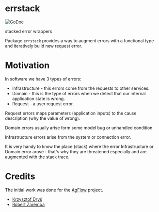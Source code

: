 # errstack
[![GoDoc](https://godoc.org/github.com/robert-zaremba/errstack?status.png)](https://godoc.org/github.com/robert-zaremba/errstack)

stacked error wrappers

Package `errstack` provides a way to augment errors with a functional type and iteratively build new request error.

# Motivation

In software we have 3 types of errors:

* Infrastructure - this errors come from the requests to other services.
* Domain - this is the type of errors when we detect that our internal application state is wrong.
* Request - a user request error.

Request errors maps parameters (application inputs) to the cause description (why the value of wrong).

Domain errors usually arise form some model bug or unhandled condition.

Infrastructure errors arise from the system or connection error.

It is very handy to know the place (stack) where the error Infrastructure or Domain error arose - that's why they are threatened especially and are augmented with the stack trace.


# Credits

The initial work was done for the [AgFlow](http://www.agflow.com) project.

* [Krzysztof Dryś](https://github.com/krzysztofdrys)
* [Robert Zaremba](http://scale-it.pl)
